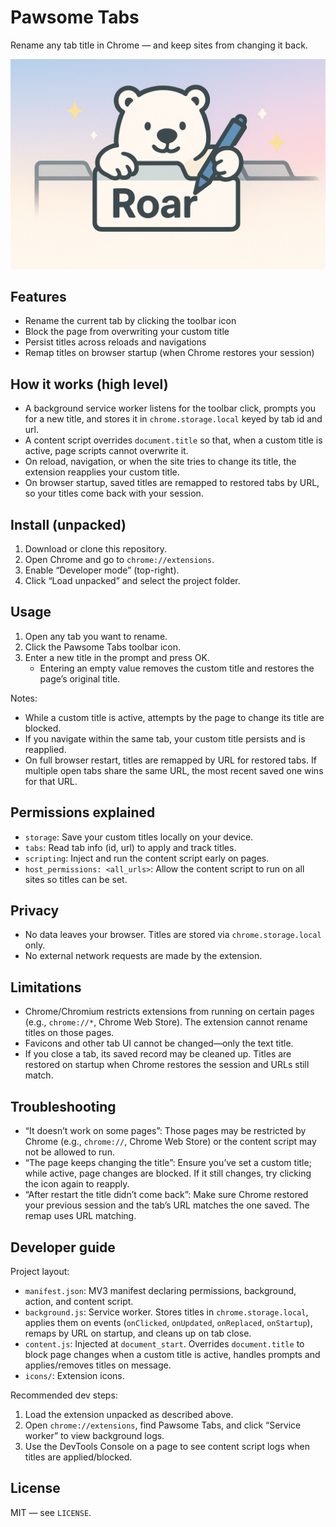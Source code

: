 # Pawsome Tabs

Rename any tab title in Chrome — and keep sites from changing it back.

![](./docs/poster.jpeg)

## Features

- Rename the current tab by clicking the toolbar icon
- Block the page from overwriting your custom title
- Persist titles across reloads and navigations
- Remap titles on browser startup (when Chrome restores your session)

## How it works (high level)

- A background service worker listens for the toolbar click, prompts you for a new title, and stores it in `chrome.storage.local` keyed by tab id and url.
- A content script overrides `document.title` so that, when a custom title is active, page scripts cannot overwrite it.
- On reload, navigation, or when the site tries to change its title, the extension reapplies your custom title.
- On browser startup, saved titles are remapped to restored tabs by URL, so your titles come back with your session.

## Install (unpacked)

1. Download or clone this repository.
2. Open Chrome and go to `chrome://extensions`.
3. Enable “Developer mode” (top-right).
4. Click “Load unpacked” and select the project folder.

## Usage

1. Open any tab you want to rename.
2. Click the Pawsome Tabs toolbar icon.
3. Enter a new title in the prompt and press OK.
   - Entering an empty value removes the custom title and restores the page’s original title.

Notes:

- While a custom title is active, attempts by the page to change its title are blocked.
- If you navigate within the same tab, your custom title persists and is reapplied.
- On full browser restart, titles are remapped by URL for restored tabs. If multiple open tabs share the same URL, the most recent saved one wins for that URL.

## Permissions explained

- `storage`: Save your custom titles locally on your device.
- `tabs`: Read tab info (id, url) to apply and track titles.
- `scripting`: Inject and run the content script early on pages.
- `host_permissions: <all_urls>`: Allow the content script to run on all sites so titles can be set.

## Privacy

- No data leaves your browser. Titles are stored via `chrome.storage.local` only.
- No external network requests are made by the extension.

## Limitations

- Chrome/Chromium restricts extensions from running on certain pages (e.g., `chrome://*`, Chrome Web Store). The extension cannot rename titles on those pages.
- Favicons and other tab UI cannot be changed—only the text title.
- If you close a tab, its saved record may be cleaned up. Titles are restored on startup when Chrome restores the session and URLs still match.

## Troubleshooting

- “It doesn’t work on some pages”: Those pages may be restricted by Chrome (e.g., `chrome://`, Chrome Web Store) or the content script may not be allowed to run.
- “The page keeps changing the title”: Ensure you’ve set a custom title; while active, page changes are blocked. If it still changes, try clicking the icon again to reapply.
- “After restart the title didn’t come back”: Make sure Chrome restored your previous session and the tab’s URL matches the one saved. The remap uses URL matching.

## Developer guide

Project layout:

- `manifest.json`: MV3 manifest declaring permissions, background, action, and content script.
- `background.js`: Service worker. Stores titles in `chrome.storage.local`, applies them on events (`onClicked`, `onUpdated`, `onReplaced`, `onStartup`), remaps by URL on startup, and cleans up on tab close.
- `content.js`: Injected at `document_start`. Overrides `document.title` to block page changes when a custom title is active, handles prompts and applies/removes titles on message.
- `icons/`: Extension icons.

Recommended dev steps:

1. Load the extension unpacked as described above.
2. Open `chrome://extensions`, find Pawsome Tabs, and click “Service worker” to view background logs.
3. Use the DevTools Console on a page to see content script logs when titles are applied/blocked.

## License

MIT — see `LICENSE`.

